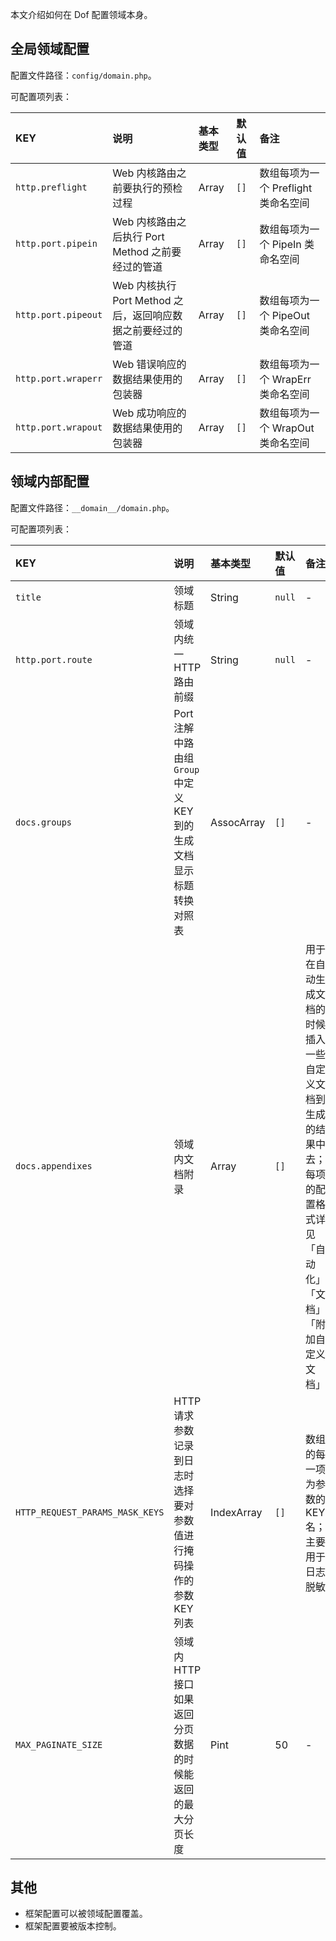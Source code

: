 本文介绍如何在 Dof 配置领域本身。

## 全局领域配置

配置文件路径：`config/domain.php`。

可配置项列表：

| KEY | 说明 | 基本类型 | 默认值 | 备注 |
| :--- | :--- | :--- | :--- | :--- |
| `http.preflight` | Web 内核路由之前要执行的预检过程 | Array | `[]` | 数组每项为一个 Preflight 类命名空间 |
| `http.port.pipein` | Web 内核路由之后执行 Port Method 之前要经过的管道 | Array | `[]` | 数组每项为一个 PipeIn 类命名空间 |
| `http.port.pipeout` | Web 内核执行 Port Method 之后，返回响应数据之前要经过的管道 | Array | `[]` | 数组每项为一个 PipeOut 类命名空间 |
| `http.port.wraperr` | Web 错误响应的数据结果使用的包装器 | Array | `[]` | 数组每项为一个 WrapErr 类命名空间 |
| `http.port.wrapout` | Web 成功响应的数据结果使用的包装器 | Array | `[]` | 数组每项为一个 WrapOut 类命名空间 |

## 领域内部配置

配置文件路径：`__domain__/domain.php`。

可配置项列表：

| KEY | 说明 | 基本类型 | 默认值 | 备注 |
| :--- | :--- | :--- | :--- | :--- |
| `title` | 领域标题 | String | `null`| - |
| `http.port.route` | 领域内统一 HTTP 路由前缀 | String | `null`| - |
| `docs.groups` | Port 注解中路由组 ` Group` 中定义 KEY 到的生成文档显示标题转换对照表 | AssocArray | `[]`| - |
| `docs.appendixes` | 领域内文档附录 | Array | `[]`| 用于在自动生成文档的时候插入一些自定义文档到生成的结果中去；每项的配置格式详见「自动化」/「文档」/「附加自定义文档」 |
| `HTTP_REQUEST_PARAMS_MASK_KEYS` | HTTP 请求参数记录到日志时选择要对参数值进行掩码操作的参数 KEY 列表 | IndexArray | `[]`| 数组的每一项为参数的 KEY 名；主要用于日志脱敏 |
| `MAX_PAGINATE_SIZE` | 领域内 HTTP 接口如果返回分页数据的时候能返回的最大分页长度 | Pint | 50 | - |

## 其他

- 框架配置可以被领域配置覆盖。
- 框架配置要被版本控制。
